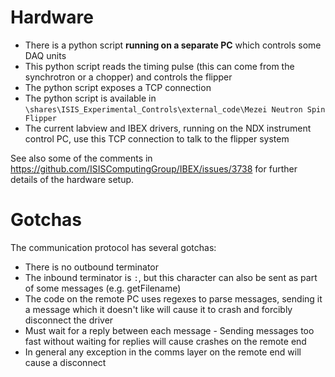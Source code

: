 # Hardware

- There is a python script **running on a separate PC** which controls some DAQ units
- This python script reads the timing pulse (this can come from the synchrotron or a chopper) and controls the flipper
- The python script exposes a TCP connection
- The python script is available in `\shares\ISIS_Experimental_Controls\external_code\Mezei Neutron Spin Flipper`
- The current labview and IBEX drivers, running on the NDX instrument control PC, use this TCP connection to talk to the flipper system

See also some of the comments in https://github.com/ISISComputingGroup/IBEX/issues/3738 for further details of the hardware setup.

# Gotchas

The communication protocol has several gotchas:
- There is no outbound terminator
- The inbound terminator is `:`, but this character can also be sent as part of some messages (e.g. getFilename)
- The code on the remote PC uses regexes to parse messages, sending it a message which it doesn't like will cause it to crash and forcibly disconnect the driver
- Must wait for a reply between each message - Sending messages too fast without waiting for replies will cause crashes on the remote end
- In general any exception in the comms layer on the remote end will cause a disconnect